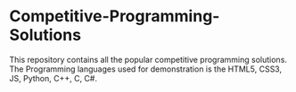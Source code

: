 # Competitive-Programming-Solutions
This repository contains all the popular competitive programming solutions. The Programming languages used for demonstration is the HTML5, CSS3, JS, Python, C++, C, C#.
